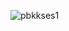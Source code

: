 ![pbkkses1](https://user-images.githubusercontent.com/112930506/232326820-78862cf1-b5dd-4f6a-af7e-0e0b3d953745.png)
